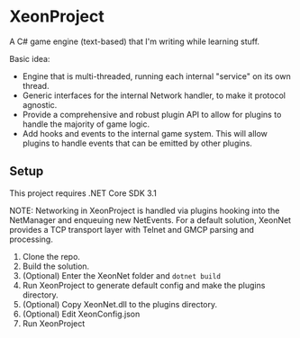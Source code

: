 # XeonProject
A C# game engine (text-based) that I'm writing while learning stuff.

Basic idea:
- Engine that is multi-threaded, running each internal "service" on its own thread.
- Generic interfaces for the internal Network handler, to make it protocol agnostic.
- Provide a comprehensive and robust plugin API to allow for plugins to handle the majority of game logic.
- Add hooks and events to the internal game system. This will allow plugins to handle events that can be emitted by other plugins.

## Setup
This project requires .NET Core SDK 3.1

NOTE: Networking in XeonProject is handled via plugins hooking into the NetManager and enqueuing new NetEvents.
For a default solution, XeonNet provides a TCP transport layer with Telnet and GMCP parsing and processing.

1. Clone the repo.
2. Build the solution.
3. (Optional) Enter the XeonNet folder and `dotnet build`
4. Run XeonProject to generate default config and make the plugins directory.
5. (Optional) Copy XeonNet.dll to the plugins directory.
6. (Optional) Edit XeonConfig.json
7. Run XeonProject